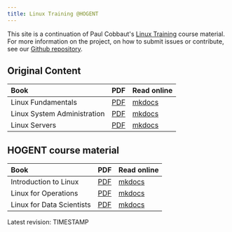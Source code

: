 ```yaml
---
title: Linux Training @HOGENT
---
```


This site is a continuation of Paul Cobbaut's [Linux Training](https://linux-training.be) course material. For more information on the project, on how to submit issues or contribute, see our [Github repository](https://github.com/HoGentTIN/linux-training-hogent).

## Original Content

| Book                        | PDF                 | Read online         |
| :-------------------------- | :------------------ | :------------------ |
| Linux Fundamentals          | [PDF](linuxfun.pdf) | [mkdocs](linuxfun/) |
| Linux System Administration | [PDF](linuxsys.pdf) | [mkdocs](linuxsys/) |
| Linux Servers               | [PDF](linuxsrv.pdf) | [mkdocs](linuxsrv/) |

## HOGENT course material

| Book                      | PDF                  | Read online          |
| :------------------------ | :------------------- | :------------------- |
| Introduction to Linux     | [PDF](introlinux.pdf) | [mkdocs](introlinux/) |
| Linux for Operations      | [PDF](opslinux.pdf)  | [mkdocs](opslinux/)  |
| Linux for Data Scientists | [PDF](datalinux.pdf) | [mkdocs](datalinux/) |

Latest revision: TIMESTAMP
